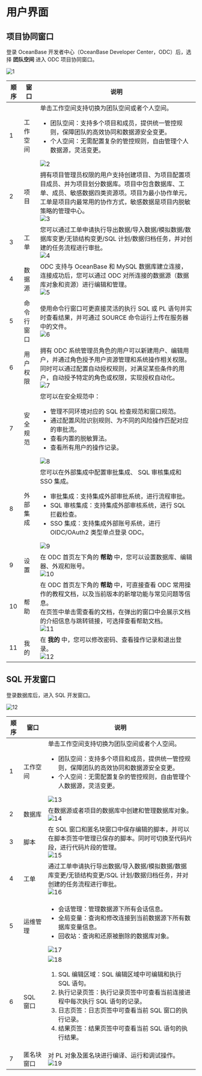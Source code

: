 # 用户界面

## 项目协同窗口

登录 OceanBase 开发者中心（OceanBase Developer Center，ODC）后，选择 **团队空间** 进入 ODC 项目协同窗口。

![1](https://obbusiness-private.oss-cn-shanghai.aliyuncs.com/doc/img/odc/422/200.odc-overview/600.odc-console/1.png)

| 顺序 | 窗口 | 说明 |
| ------ | ------ | ------ |
| 1 | 工作空间 |单击工作空间支持切换为团队空间或者个人空间。<ul><li> 团队空间：支持多个项目和成员，提供统一管控规则，保障团队的高效协同和数据源安全变更。</li><li> 个人空间：无需配置复杂的管控规则，自由管理个人数据源，灵活变更。</li></ul>![2](https://obbusiness-private.oss-cn-shanghai.aliyuncs.com/doc/img/odc/422/200.odc-overview/600.odc-console/2.png)|
| 2 | 项目 |拥有项目管理员权限的用户支持创建项目、为项目配置项目成员、并为项目划分数据库。项目中包含数据库、工单、成员、敏感数据四类资源项。项目为最小协作单元，工单是项目内最常用的协作方式，敏感数据是项目内脱敏策略的管理中心。<br>![3](https://obbusiness-private.oss-cn-shanghai.aliyuncs.com/doc/img/odc/422/200.odc-overview/600.odc-console/3.png)|
| 3 | 工单 |您可以通过工单申请执行导出数据/导入数据/模拟数据/数据库变更/无锁结构变更/SQL 计划/数据归档任务，并对创建的任务流程进行审批。<br>![4](https://obbusiness-private.oss-cn-shanghai.aliyuncs.com/doc/img/odc/422/200.odc-overview/600.odc-console/4.png)|
| 4 | 数据源 |ODC 支持与 OceanBase 和 MySQL 数据库建立连接，连接成功后，您可以通过 ODC 对所连接的数据源（数据库对象和资源）进行编辑和管理。<br>![5](https://obbusiness-private.oss-cn-shanghai.aliyuncs.com/doc/img/odc/422/200.odc-overview/600.odc-console/5.png)|
| 5 | 命令行窗口|使用命令行窗口可更直接灵活的执行 SQL 或 PL 语句并实时查看结果，并可通过 SOURCE 命令运行上传在服务器中的文件。<br>![6](https://obbusiness-private.oss-cn-shanghai.aliyuncs.com/doc/img/odc/422/200.odc-overview/600.odc-console/6.png)|
| 6 | 用户权限​|拥有 ODC 系统管理员角色的用户可以新建用户、编辑用户，并通过角色授予用户资源管理和系统操作相关权限。同时可以通过配置自动授权规则，对满足某些条件的用户，自动授予特定的角色或权限，实现授权自动化。<br>![7](https://obbusiness-private.oss-cn-shanghai.aliyuncs.com/doc/img/odc/422/200.odc-overview/600.odc-console/7.png)|
| 7 | 安全规范​|您可以在安全规范中：<ul><li>管理不同环境对应的 SQL 检查规范和窗口规范。</li><li>通过配置风险识别规则、为不同的风险操作匹配对应的审批流。</li><li>查看内置的脱敏算法。</li><li>查看所有用户的操作记录。</li></ul>![8](https://obbusiness-private.oss-cn-shanghai.aliyuncs.com/doc/img/odc/422/200.odc-overview/600.odc-console/8.png)|
| 8 | 外部集成​|您可以在外部集成中配置审批集成、 SQL 审核集成和 SSO 集成。<ul><li>审批集成：支持集成外部审批系统，进行流程审批。</li><li>SQL 审核集成：支持集成外部审核系统，进行 SQL 拦截检查。</li><li>SSO 集成：支持集成外部账号系统，进行 OIDC/OAuth2 类型单点登录 ODC。</li></ul>![9](https://obbusiness-private.oss-cn-shanghai.aliyuncs.com/doc/img/odc/422/200.odc-overview/600.odc-console/9.png)|
|9|设置|在 ODC 首页左下角的 **帮助** 中，您可以设置数据库、编辑器、外观和账号。<br>![10](https://obbusiness-private.oss-cn-shanghai.aliyuncs.com/doc/img/odc/424/200.odc-overview/600.odc-console/10.png)|
| 10 | 帮助​|在 ODC 首页左下角的 **帮助** 中，可直接查看 ODC 常用操作的教程文档，以及当前版本的新增功能与常见问题等信息。<br>在页签中单击需查看的文档，在弹出的窗口中会展示文档的介绍信息与跳转链接，可选择查看帮助文档。<br>![11](https://obbusiness-private.oss-cn-shanghai.aliyuncs.com/doc/img/odc/422/200.odc-overview/600.odc-console/10.png)|
| 11 | 我的​|在 **我的** 中，您可以修改密码、查看操作记录和退出登录。<br>![12](https://obbusiness-private.oss-cn-shanghai.aliyuncs.com/doc/img/odc/424/200.odc-overview/600.odc-console/12.png)|

## SQL 开发窗口

登录数据库后，进入 SQL 开发窗口。

![12](https://obbusiness-private.oss-cn-shanghai.aliyuncs.com/doc/img/odc/422/200.odc-overview/600.odc-console/12.png)

| 顺序 | 窗口 | 说明 |
| ------ | ------ | ------ | 
| 1 | 工作空间 |单击工作空间支持切换为团队空间或者个人空间。<ul><li> 团队空间：支持多个项目和成员，提供统一管控规则，保障团队的高效协同和数据源安全变更。</li><li> 个人空间：无需配置复杂的管控规则，自由管理个人数据源，灵活变更。</li></ul>![13](https://obbusiness-private.oss-cn-shanghai.aliyuncs.com/doc/img/odc/422/200.odc-overview/600.odc-console/13.png)|
| 2 | 数据库 |在数据源或者项目的数据库中创建和管理数据库对象。<br>![14](https://obbusiness-private.oss-cn-shanghai.aliyuncs.com/doc/img/odc/422/200.odc-overview/600.odc-console/14.png)|
| 3 | 脚本 |在 SQL 窗口和匿名块窗口中保存编辑的脚本，并可以在脚本页签中管理已保存的脚本。同时可切换至代码片段，进行代码片段的管理。<br>![15](https://obbusiness-private.oss-cn-shanghai.aliyuncs.com/doc/img/odc/422/200.odc-overview/600.odc-console/15.png)|
| 4 | 工单 |通过工单申请执行导出数据/导入数据/模拟数据/数据库变更/无锁结构变更/SQL 计划/数据归档任务，并对创建的任务流程进行审批。<br>![16](https://obbusiness-private.oss-cn-shanghai.aliyuncs.com/doc/img/odc/422/200.odc-overview/600.odc-console/16.png)|
| 5 | 运维管理|<ul><li> 会话管理：管理数据源下所有会话信息。</li><li> 全局变量：查询和修改连接到当前数据源下所有数据库变量信息。</li><li> 回收站：查询和还原被删除的数据库对象。</li></ul>![17](https://obbusiness-private.oss-cn-shanghai.aliyuncs.com/doc/img/odc/422/200.odc-overview/600.odc-console/17.png)|
| 6 | SQL 窗口​|![18](https://obbusiness-private.oss-cn-shanghai.aliyuncs.com/doc/img/odc/422/200.odc-overview/600.odc-console/18.png)<ol><li>SQL 编辑区域：SQL 编辑区域中可编辑和执行 SQL 语句。</li><li>执行记录页签：执行记录页签中可查看当前连接进程中每次执行 SQL 语句的记录。</li><li>日志页签：日志页签中可查看当前 SQL 窗口的执行记录。</li><li>结果页签：结果页签中可查看当前 SQL 语句的执行结果。</li></ul>|
| 7 | 匿名块窗口​|对 PL 对象及匿名块进行编译、运行和调试操作。<br>![19](https://obbusiness-private.oss-cn-shanghai.aliyuncs.com/doc/img/odc/422/200.odc-overview/600.odc-console/19.png)|